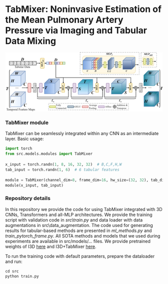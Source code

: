 # TabMixer: Noninvasive Estimation of the Mean Pulmonary Artery Pressure via Imaging and Tabular Data Mixing

![TabMixer](./figures/TabMixer.png)

### TabMixer module

TabMixer can be seamlessly integrated within any CNN as an intermediate layer. Basic usage:

```python
import torch
from src.models.modules import TabMixer

x_input = torch.randn(1, 8, 16, 32, 32)  # B,C,F,H,W
tab_input = torch.randn(1, 6)  # 6 tabular features

module = TabMixer(channel_dim=8, frame_dim=16, hw_size=(32, 32), tab_dim=6)
module(x_input, tab_input)
```

### Repository details

In this repository we provide the code for using TabMixer integrated with 3D CNNs, Transformers and all-MLP
architectures. We provide the training
script with validation code in _src\train.py_ and data loader with data augmentations in src\data_augmentation.
The code used for generating results for tabular-based methods are presented in _ml\_methods.py_ and
_train_pytorch_frame.py_. All SOTA methods and models that we used during experiments are available in
src/models/... files. We provide pretrained weights of
I3D [here](https://www.dropbox.com/scl/fi/4pf5g84a4s2h1wyi9430f/inception.pt?rlkey=ff85elk3yksm8a4hsy9icnwvc&dl=0) and
I3D+TabMixer [here](https://www.dropbox.com/scl/fi/yv8yrd616qqvufue2bv10/inception_tabmixer.pt?rlkey=5l3l398od40297x9oxnov0ypy&dl=0).

To run the training code with default parameters, prepare the dataloader and run:

```shell
cd src
python train.py
```


